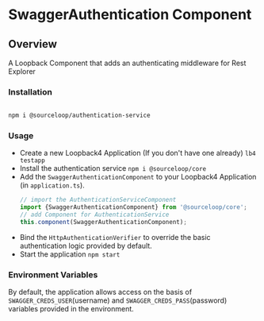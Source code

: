 # SwaggerAuthentication Component

## Overview

A Loopback Component that adds an authenticating middleware for Rest Explorer

### Installation

```bash

npm i @sourceloop/authentication-service

```

### Usage

- Create a new Loopback4 Application (If you don't have one already)
  `lb4 testapp`
- Install the authentication service
  `npm i @sourceloop/core`
- Add the `SwaggerAuthenticationComponent` to your Loopback4 Application (in `application.ts`).
  ```typescript
  // import the AuthenticationServiceComponent
  import {SwaggerAuthenticationComponent} from '@sourceloop/core';
  // add Component for AuthenticationService
  this.component(SwaggerAuthenticationComponent);
  ```
- Bind the `HttpAuthenticationVerifier` to override the basic authentication logic provided by default.
- Start the application
  `npm start`

### Environment Variables

By default, the application allows access on the basis of `SWAGGER_CREDS_USER`(username) and `SWAGGER_CREDS_PASS`(password) variables provided in the environment.
